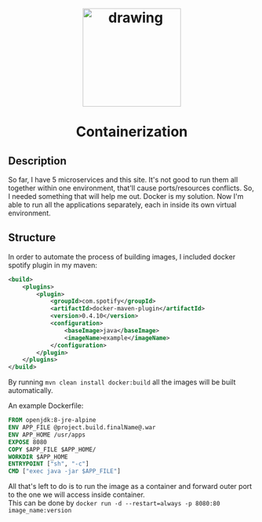 <h1 align="center">
<img src="https://www.docker.com/sites/default/files/d8/2019-07/horizontal-logo-monochromatic-white.png" alt="drawing" width="200">
<br><br>Containerization
</h1>

## Description

<p>So far, I have 5 microservices and this site. 
It's not good to run them all together within one environment, that'll cause ports/resources conflicts.
So, I needed something that will help me out. Docker is my solution. Now I'm able to run all the applications separately,
each in inside its own virtual environment.</p>

<!-- https://shields.io/ -->

## Structure

In order to automate the process of building images, I included docker spotify plugin in my maven:

```xml
<build>
    <plugins>
        <plugin>
            <groupId>com.spotify</groupId>
            <artifactId>docker-maven-plugin</artifactId>
            <version>0.4.10</version>
            <configuration>
                <baseImage>java</baseImage>
                <imageName>example</imageName>
            </configuration>
        </plugin>
    </plugins>
</build> 
```

By running `mvn clean install docker:build` all the images will be built automatically.

An example Dockerfile:

```dockerfile
FROM openjdk:8-jre-alpine
ENV APP_FILE @project.build.finalName@.war
ENV APP_HOME /usr/apps
EXPOSE 8080
COPY $APP_FILE $APP_HOME/
WORKDIR $APP_HOME
ENTRYPOINT ["sh", "-c"]
CMD ["exec java -jar $APP_FILE"]
```

All that's left to do is to run the image as a container and forward outer port to the one we will access inside container.<br>
This can be done by `docker run -d --restart=always -p 8080:80 image_name:version`